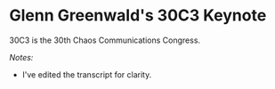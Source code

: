 Glenn Greenwald's 30C3 Keynote
======================

30C3 is the 30th Chaos Communications Congress.

*Notes:*

* I've edited the transcript for clarity.
